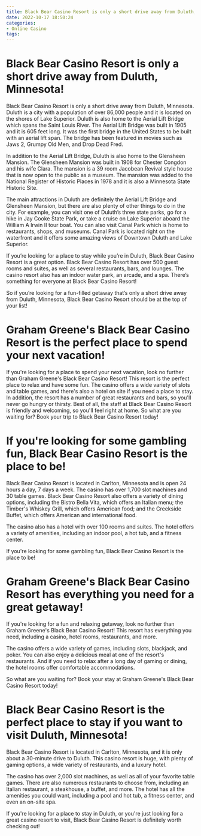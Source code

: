 ```yaml
---
title: Black Bear Casino Resort is only a short drive away from Duluth, Minnesota! 
date: 2022-10-17 18:50:24
categories:
- Online Casino
tags:
---
```



#  Black Bear Casino Resort is only a short drive away from Duluth, Minnesota! 



Black Bear Casino Resort is only a short drive away from Duluth, Minnesota. Duluth is a city with a population of over 86,000 people and it is located on the shores of Lake Superior. Duluth is also home to the Aerial Lift Bridge which spans the Saint Louis River. The Aerial Lift Bridge was built in 1905 and it is 605 feet long. It was the first bridge in the United States to be built with an aerial lift span. The bridge has been featured in movies such as Jaws 2, Grumpy Old Men, and Drop Dead Fred. 

In addition to the Aerial Lift Bridge, Duluth is also home to the Glensheen Mansion. The Glensheen Mansion was built in 1908 for Chester Congdon and his wife Clara. The mansion is a 39 room Jacobean Revival style house that is now open to the public as a museum. The mansion was added to the National Register of Historic Places in 1978 and it is also a Minnesota State Historic Site. 

The main attractions in Duluth are definitely the Aerial Lift Bridge and Glensheen Mansion, but there are also plenty of other things to do in the city. For example, you can visit one of Duluth’s three state parks, go for a hike in Jay Cooke State Park, or take a cruise on Lake Superior aboard the William A Irwin II tour boat. You can also visit Canal Park which is home to restaurants, shops, and museums. Canal Park is located right on the waterfront and it offers some amazing views of Downtown Duluth and Lake Superior. 

If you’re looking for a place to stay while you’re in Duluth, Black Bear Casino Resort is a great option. Black Bear Casino Resort has over 500 guest rooms and suites, as well as several restaurants, bars, and lounges. The casino resort also has an indoor water park, an arcade, and a spa. There’s something for everyone at Black Bear Casino Resort! 

So if you’re looking for a fun-filled getaway that’s only a short drive away from Duluth, Minnesota, Black Bear Casino Resort should be at the top of your list!

#  Graham Greene's Black Bear Casino Resort is the perfect place to spend your next vacation!

If you're looking for a place to spend your next vacation, look no further than Graham Greene's Black Bear Casino Resort! This resort is the perfect place to relax and have some fun. The casino offers a wide variety of slots and table games, and there's also a hotel on site if you need a place to stay. In addition, the resort has a number of great restaurants and bars, so you'll never go hungry or thirsty. Best of all, the staff at Black Bear Casino Resort is friendly and welcoming, so you'll feel right at home. So what are you waiting for? Book your trip to Black Bear Casino Resort today!

#  If you're looking for some gambling fun, Black Bear Casino Resort is the place to be!

Black Bear Casino Resort is located in Carlton, Minnesota and is open 24 hours a day, 7 days a week. The casino has over 1,700 slot machines and 30 table games. Black Bear Casino Resort also offers a variety of dining options, including the Bistro Bella Vita, which offers an Italian menu; the Timber's Whiskey Grill, which offers American food; and the Creekside Buffet, which offers American and international food.

The casino also has a hotel with over 100 rooms and suites. The hotel offers a variety of amenities, including an indoor pool, a hot tub, and a fitness center.

If you're looking for some gambling fun, Black Bear Casino Resort is the place to be!

#  Graham Greene's Black Bear Casino Resort has everything you need for a great getaway!

If you're looking for a fun and relaxing getaway, look no further than Graham Greene's Black Bear Casino Resort! This resort has everything you need, including a casino, hotel rooms, restaurants, and more.

The casino offers a wide variety of games, including slots, blackjack, and poker. You can also enjoy a delicious meal at one of the resort's restaurants. And if you need to relax after a long day of gaming or dining, the hotel rooms offer comfortable accommodations.

So what are you waiting for? Book your stay at Graham Greene's Black Bear Casino Resort today!

#  Black Bear Casino Resort is the perfect place to stay if you want to visit Duluth, Minnesota!

Black Bear Casino Resort is located in Carlton, Minnesota, and it is only about a 30-minute drive to Duluth. This casino resort is huge, with plenty of gaming options, a wide variety of restaurants, and a luxury hotel.

The casino has over 2,000 slot machines, as well as all of your favorite table games. There are also numerous restaurants to choose from, including an Italian restaurant, a steakhouse, a buffet, and more. The hotel has all the amenities you could want, including a pool and hot tub, a fitness center, and even an on-site spa.

If you're looking for a place to stay in Duluth, or you're just looking for a great casino resort to visit, Black Bear Casino Resort is definitely worth checking out!